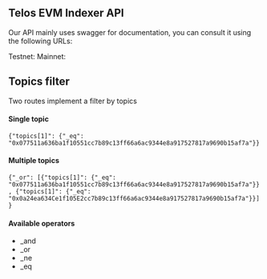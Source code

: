 ## Telos EVM Indexer API

Our API mainly uses swagger for documentation, you can consult it using the following URLs:

Testnet:
Mainnet:

## Topics filter

Two routes implement a filter by topics

#### Single topic
`{"topics[1]": {"_eq": "0x077511a636ba1f10551cc7b89c13ff66a6ac9344e8a917527817a9690b15af7a"}}`

#### Multiple topics

`{"_or": [{"topics[1]": {"_eq": "0x077511a636ba1f10551cc7b89c13ff66a6ac9344e8a917527817a9690b15af7a"}}, {"topics[1]": {"_eq": "0x0a24ea634Ce1f105E2cc7b89c13ff66a6ac9344e8a917527817a9690b15af7a"}}]}`

#### Available operators

- _and
- _or
- _ne
- _eq
